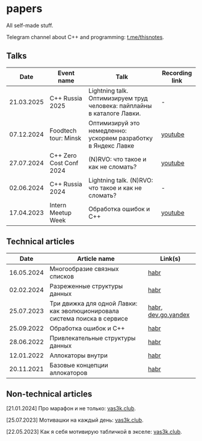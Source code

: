 # papers
All self-made stuff. 

Telegram channel about C++ and programming: [t.me/thisnotes](https://t.me/thisnotes). 

## Talks

| Date          | Event name                 | Talk       | Recording link     |
|---------------|----------------------------|------------|--------------------|
| 21.03.2025    | C++ Russia 2025            | Lightning talk. Оптимизируем труд человека: пайплайны в каталоге Лавки.   | \- |
| 07.12.2024    | Foodtech tour: Minsk       | Оптимизируй это немедленно: ускоряем разработку в Яндекс Лавке            | [youtube](https://www.youtube.com/watch?v=efIvao0bqlg) |
| 27.07.2024    | C++ Zero Cost Conf 2024    | (N)RVO: что такое и как не сломать?                                       | [youtube](https://www.youtube.com/watch?v=6B2euArRfdI&list=PLKSS_nuTY36hfa33WLFxmASOEuW4NP0uX&index=4) |
| 02.06.2024    | C++ Russia 2024            | Lightning talk. (N)RVO: что такое и как не сломать?                       | \- |
| 17.04.2023    | Intern Meetup Week         | Обработка ошибок и C++                                                    | [youtube](https://www.youtube.com/live/5stJKC6UGyI?feature=share&t=532) |

## Technical articles

| Date          | Article name       | Link(s)     |
|---------------|--------------------|--------------------|
| 16.05.2024    | Многообразие связных списков                                              | [habr](https://habr.com/ru/articles/814955/) |
| 02.02.2024    | Разреженные структуры данных                                              | [habr](https://habr.com/ru/articles/790844/) |
| 25.07.2023    | Три движка для одной Лавки: как эволюционировала система поиска в сервисе | [habr](https://habr.com/ru/companies/yandex/articles/748134/), [dev.go.yandex](https://dev.go.yandex/blog/three-engines-one-lavka-2023-09-27) |
| 25.09.2022    | Обработка ошибок и C++                                                    | [habr](https://habr.com/ru/post/690038/) |
| 28.06.2022    | Привлекательные структуры данных                                          | [habr](https://habr.com/ru/post/673776/) |
| 12.01.2022    | Аллокаторы внутри                                                         | [habr](https://habr.com/ru/post/645137/) |
| 20.11.2021    | Базовые концепции аллокаторов                                             | [habr](https://habr.com/ru/post/590415/) |

## Non-technical articles

[21.01.2024] Про марафон и не только: [vas3k.club](https://vas3k.club/post/22712/).

[25.07.2023] Мотивашки на каждый день: [vas3k.club](https://vas3k.club/post/20380/).

[22.05.2023] Как я себя мотивирую табличкой в экселе: [vas3k.club](https://vas3k.club/post/19725/).
